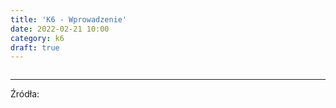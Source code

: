 ```yaml
---
title: 'K6 - Wprowadzenie'
date: 2022-02-21 10:00
category: k6
draft: true
---
```


![]()




----

Źródła:

[]()




